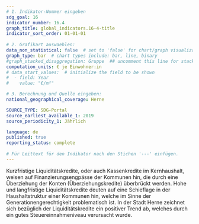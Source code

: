 ```yaml
---
# 1. Indikator-Nummer eingeben 
sdg_goal: 16
indicator_number: 16.4
graph_title: global_indicators.16-4-title
indicator_sort_order: 01-01-01
 
# 2. Grafikart auswaehlen: 
data_non_statistical: false  # set to 'false' for chart/graph visualization 
graph_type: bar  # chart types include: bar, line, binary 
#graph_stacked_disaggregation: Gruppe  ## uncomment this line for stacked bars. eplace 'Geschlecht' with the field of aggregation. 
computation_units: € je Einwohner:in
# data_start_values:  # initialize the field to be shown  
#  - field: Year
#    value: "€/m²"

# 3. Berechnung und Quelle eingeben: 
national_geographical_coverage: Herne

SOURCE_TYPE: SDG-Portal
source_earliest_available_1: 2019
source_periodicity_1: Jährlich

language: de   
published: true 
reporting_status: complete
 
# Für Leittext für den Indikator nach den Stichen '---' einfügen. 
---
```

Kurzfristige Liquiditätskredite, oder auch Kassenkredite im Kernhaushalt, weisen auf Finanzierungsengpässe der Kommunen hin, die durch eine Überziehung der Konten (Überziehungskredite) überbrückt werden. Hohe und langfristige Liquiditätskredite deuten auf eine Schieflage in der Haushaltstruktur einer Kommunen hin, welche im Sinne der Generationengerechtigkeit problematisch ist. In der Stadt Herne zeichnet sich bezüglich der Liquiditätskredite ein positiver Trend ab, welches durch ein gutes Steuereinnahmeniveau verursacht wurde. <br>
